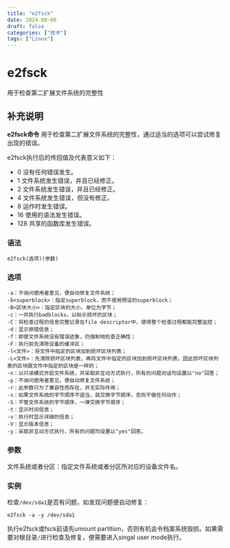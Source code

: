 ```yaml
---
title: "e2fsck"
date: 2024-08-08
draft: false
categories: ["技术"]
tags: ["Linux"]
---
```

e2fsck
===

用于检查第二扩展文件系统的完整性

## 补充说明

**e2fsck命令** 用于检查第二扩展文件系统的完整性，通过适当的选项可以尝试修复出现的错误。

e2fsck执行后的传回值及代表意义如下：

*   0 没有任何错误发生。
*   1 文件系统发生错误，并且已经修正。
*   2 文件系统发生错误，并且已经修正。
*   4 文件系统发生错误，但没有修正。
*   8 运作时发生错误。
*   16 使用的语法发生错误。
*   128 共享的函数库发生错误。

### 语法

```shell
e2fsck(选项)(参数)
```

### 选项

```shell
-a：不询问使用者意见，便自动修复文件系统；
-b<superblock>：指定superblock，而不使用预设的superblock；
-B<区块大小>：指定区块的大小，单位为字节；
-c：一并执行badblocks，以标示损坏的区块；
-C：将检查过程的信息完整记录在file descriptor中，使得整个检查过程都能完整监控；
-d：显示排错信息；
-f：即使文件系统没有错误迹象，仍强制地检查正确性；
-F：执行前先清除设备的缓冲区；
-l<文件>：将文件中指定的区块加到损坏区块列表；
-L<文件>：先清除损坏区块列表，再将文件中指定的区块加到损坏区块列表。因此损坏区块列表的区块跟文件中指定的区块是一样的；
-n：以只读模式开启文件系统，并采取非互动方式执行，所有的问题对话均设置以"no"回答；
-p：不询问使用者意见，便自动修复文件系统；
-r：此参数只为了兼容性而存在，并无实际作用；
-s：如果文件系统的字节顺序不适当，就交换字节顺序，否则不做任何动作；
-S：不管文件系统的字节顺序，一律交换字节顺序；
-t：显示时间信息；
-v：执行时显示详细的信息；
-V：显示版本信息；
-y：采取非互动方式执行，所有的问题均设置以"yes"回答。
```

### 参数

文件系统或者分区：指定文件系统或者分区所对应的设备文件名。

### 实例

检查`/dev/sda1`是否有问题，如发现问题便自动修复：

```shell
e2fsck -a -y /dev/sda1
```

执行e2fsck或fsck前请先umount partition，否则有机会令档案系统毁损。如果需要对根目录`/`进行检查及修复，便需要进入singal user mode执行。


